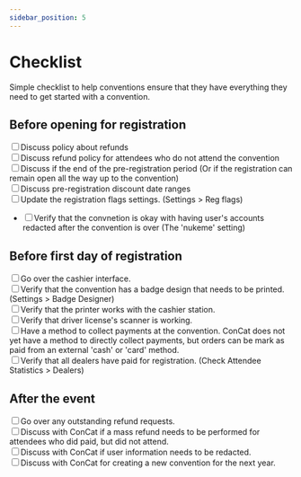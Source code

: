 ```yaml
---
sidebar_position: 5
---
```


# Checklist

Simple checklist to help conventions ensure that they have everything they need to get started with a convention.

## Before opening for registration

<div>
  <div><input type="checkbox" />Discuss policy about refunds</div>
  <div><input type="checkbox" />Discuss refund policy for attendees who do not attend the convention</div>
  <div><input type="checkbox" />Discuss if the end of the pre-registration period (Or if the registration can remain open all the way up to the convention)</div>
  <div><input type="checkbox" />Discuss pre-registration discount date ranges</div>
  <div><input type="checkbox" />Update the registration flags settings. (Settings > Reg flags)</div>
  <ul>
    <li><input type="checkbox" />Verify that the convnetion is okay with having user's accounts redacted after the convention is over (The 'nukeme' setting)</li>
  </ul>
</div>

## Before first day of registration

<div>
  <div><input type="checkbox" />Go over the cashier interface.</div>
  <div><input type="checkbox" />Verify that the convention has a badge design that needs to be printed. (Settings > Badge Designer)</div>
  <div><input type="checkbox" />Verify that the printer works with the cashier station.</div>
  <div><input type="checkbox" />Verify that driver license's scanner is working.</div>
  <div><input type="checkbox" />Have a method to collect payments at the convention. ConCat does not yet have a method to directly collect payments, but orders can be mark as paid from an external 'cash' or 'card' method.</div>
  <div><input type="checkbox" />Verify that all dealers have paid for registration. (Check Attendee Statistics > Dealers)</div>
</div>

## After the event

<div>
  <div><input type="checkbox" />Go over any outstanding refund requests.</div>
  <div><input type="checkbox" />Discuss with ConCat if a mass refund needs to be performed for attendees who did paid, but did not attend.</div>
  <div><input type="checkbox" />Discuss with ConCat if user information needs to be redacted.</div>
  <div><input type="checkbox" />Discuss with ConCat for creating a new convention for the next year.</div>
</div>

